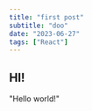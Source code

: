 ```yaml
---
title: "first post"
subtitle: "doo"
date: "2023-06-27"
tags: ["React"]
---
```


## HI!

"Hello world!"
